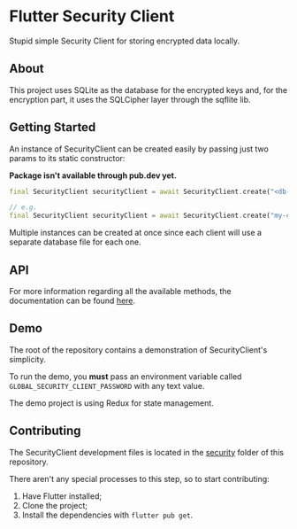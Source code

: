 # Flutter Security Client

Stupid simple Security Client for storing encrypted data locally.

## About

This project uses SQLite as the database for the encrypted keys and, for the encryption part, it uses the SQLCipher layer through the sqflite lib.

## Getting Started

An instance of SecurityClient can be created easily by passing just two params to its static constructor:

**Package isn't available through pub.dev yet.**

```dart
final SecurityClient securityClient = await SecurityClient.create("<db-name>", "<db-password>");

// e.g.
final SecurityClient securityClient = await SecurityClient.create("my-cool-database", "1234567890");
```

Multiple instances can be created at once since each client will use a separate database file for each one.

## API

For more information regarding all the available methods, the documentation can be found [here](https://htmlpreview.github.io/?https://github.com/bfpimentel/flutter-security/blob/chore/dart_docs/doc/api/index.html/index.html).

## Demo

The root of the repository contains a demonstration of SecurityClient's simplicity.

To run the demo, you **must** pass an environment variable called `GLOBAL_SECURITY_CLIENT_PASSWORD` with any text value.

The demo project is using Redux for state management.

## Contributing

The SecurityClient development files is located in the [security](security/) folder of this repository.

There aren't any special processes to this step, so to start contributing:
1. Have Flutter installed;
2. Clone the project;
3. Install the dependencies with `flutter pub get`.
